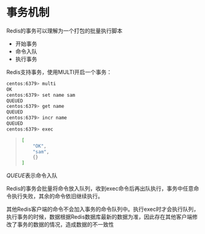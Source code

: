 # 事务机制

Redis的事务可以理解为一个打包的批量执行脚本

- 开始事务
- 命令入队
- 执行事务

Redis支持事务，使用MULTI开启一个事务：

```sh
centos:6379> multi
OK
centos:6379> set name sam
QUEUED
centos:6379> get name
QUEUED
centos:6379> incr name
QUEUED
centos:6379> exec
```

> ```sh
> [
>     "OK",
>     "sam",
>     {}
> ]
> ```

$QUEUE$表示命令入队

Redis的事务会批量将命令放入队列，收到exec命令后再出队执行，事务中任意命令执行失败，其余的命令依旧继续执行。

其他Redis客户端的命令不会加入事务的命令队列中。执行exec时才会执行队列，执行事务的时候，数据根据Redis数据库最新的数据为准，因此存在其他客户端修改了事务的数据的情况，造成数据的不一致性
